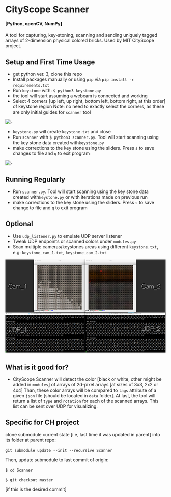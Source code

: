# CityScope Scanner

#### [Python, openCV, NumPy]

A tool for capturing, key-stoning, scanning and sending uniquely tagged arrays of 2-dimension physical colored bricks. Used by MIT CityScope project.

## Setup and First Time Usage

- get python ver. 3, clone this repo
- Install packages manually or using `pip` via `pip install -r requirements.txt`
- Run `keystone` with: `$ python3 keystone.py`
- the tool will start assuming a webcam is connected and working
- Select 4 corners [up left, up right, bottom left, bottom right, at this order] of keystone region
  Note: no need to exactly select the corners, as these are only initial guides for `scanner` tool

![-](IMG/keystone.gif "keystone")

- `keystone.py` will create `keystone.txt` and close
- Run `scanner` with `$ python3 scanner.py`. Tool will start scanning using the key stone data created with`keystone.py`
- make corrections to the key stone using the sliders. Press `s` to save changes to file and `q` to exit program

![-](IMG/scanner.gif "keystone")

## Running Regularly

- Run `scanner.py`. Tool will start scanning using the key stone data created with`keystone.py` or with iterations made on previous run
- make corrections to the key stone using the sliders. Press `s` to save change to file and `q` to exit program

## Optional

- Use `udp_listener.py` to emulate UDP server listener
- Tweak UDP endpoints or scanned colors under `modules.py`
- Scan multiple cameras/keystones areas using different `keystone.txt`, e.g: `keystone_cam_1.txt`, `keystone_cam_2.txt`

![-](IMG/multicam.png "multicam scanning and UDP")

## What is it good for?

- CityScope Scanner will detect the color [black or white, other might be added in `modules`] of arrays of 2d-pixel arrays [at sizes of 3x3, 2x2 or 4x4] Than, these color arrays will be compared to `tags` attribute of a given `json` file [should be located in `data` folder]. At last, the tool will return a list of `type` and `rotation` for each of the scanned arrays. This list can be sent over UDP for visualizing.

## Specific for CH project

clone submodule current state [i.e, last time it was updated in parent] into its folder at parent repo:

`git submodule update --init --recursive Scanner`

Then, update submodule to last commit of origin:

`$ cd Scanner`

`$ git checkout master`

[if this is the desired commit]
